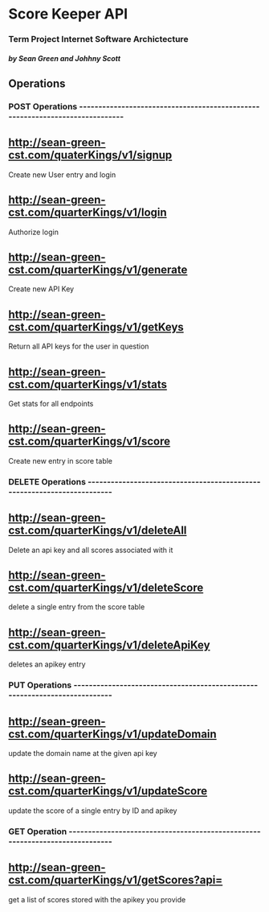 # Score Keeper API
### Term Project Internet Software Archictecture
##### by Sean Green and Johhny Scott

## Operations

### POST Operations -----------------------------------------------------------------------------
## http://sean-green-cst.com/quaterKings/v1/signup 
Create new User entry and login

## http://sean-green-cst.com/quarterKings/v1/login 
Authorize login

## http://sean-green-cst.com/quarterKings/v1/generate
Create new API Key

## http://sean-green-cst.com/quarterKings/v1/getKeys
Return all API keys for the user in question

## http://sean-green-cst.com/quarterKings/v1/stats
Get stats for all endpoints

## http://sean-green-cst.com/quarterKings/v1/score
Create new entry in score table

### DELETE Operations ------------------------------------------------------------------------
## http://sean-green-cst.com/quarterKings/v1/deleteAll
Delete an api key and all scores associated with it

## http://sean-green-cst.com/quarterKings/v1/deleteScore
delete a single entry from the score table

## http://sean-green-cst.com/quarterKings/v1/deleteApiKey
deletes an apikey entry

### PUT Operations ---------------------------------------------------------------------------
## http://sean-green-cst.com/quarterKings/v1/updateDomain 
update the domain name at the given api key

## http://sean-green-cst.com/quarterKings/v1/updateScore
update the score of a single entry by ID and apikey

### GET Operation -----------------------------------------------------------------------------
## http://sean-green-cst.com/quarterKings/v1/getScores?api=
get a list of scores stored with the apikey you provide